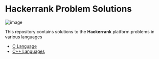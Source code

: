 # Hackerrank Problem Solutions

![image](https://github.com/nishant05gaurav/Hackerrank_Problem_Solutions/assets/140972654/f30760e9-55f5-480f-b2b2-53da2f8b3409)

This repository contains solutions to the **Hackerrank** platform problems in various languages

- [C Language](https://github.com/nishant05gaurav/Hackerrank_Problem_Solutions/tree/main/C-Language)
- [C++ Languages](https://github.com/nishant05gaurav/Hackerrank_Problem_Solutions/tree/main/CPP) 
   
